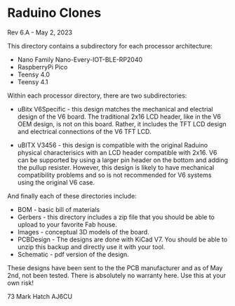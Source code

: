 # Raduino Clones
Rev 6.A - May 2, 2023


This directory contains a subdirectory for each processor architecture:

- Nano Family Nano-Every-IOT-BLE-RP2040
- RaspberryPi Pico  
- Teensy 4.0 
- Teensy 4.1


Within each processor directory, there are two subdirectories:

- uBitx V6Specific - this design matches the mechanical and electrial design of the V6 board. The traditional 2x16 LCD header, like in the V6 OEM design, is not on this board. Rather, it includes the TFT LCD design and electrical connections of the V6 TFT LCD.

- uBITX V3456 - this design is compatible with the original Raduino physical characterisics with an LCD header compatible with 2x16. V6 can be supported by using a larger pin header on the bottom and adding the pullup resister. However, this design is likely to have mechanical compatibility problems and so is not recommended for V6 systems using the original V6 case.

And finally each of these directories include:

- BOM - basic bill of materials
- Gerbers - this directory includes a zip file that you should be able to upload to
            your favorite Fab house.
- Images - conceptual 3D models of the board.
- PCBDesign - The designs are done with KiCad V7. You should be able to unzip this backup and directly use it with your tool.
- Schematic - pdf version of the design.


These designs have been sent to the the PCB manufacturer and as of May 2nd, not been tested. There is absolutely no warranty here. Use this at your own risk!


73
Mark Hatch
AJ6CU

